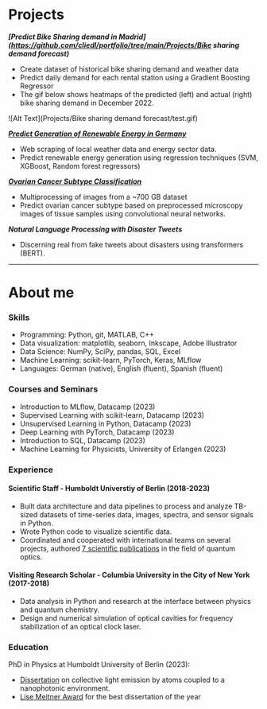 # Projects
***[Predict Bike Sharing demand in Madrid](https://github.com/cliedl/portfolio/tree/main/Projects/Bike sharing demand forecast)***
- Create dataset of historical bike sharing demand and weather data
- Predict daily demand for each rental station using a Gradient Boosting Regressor
- The gif below shows heatmaps of the predicted (left) and actual (right) bike sharing demand in December 2022.

![Alt Text](Projects/Bike sharing demand forecast/test.gif)

***[Predict Generation of Renewable Energy in Germany](https://github.com/cliedl/portfolio/tree/main/Projects/Renewable_energy_weather)***
- Web scraping of local weather data and energy sector data.
- Predict renewable energy generation using regression techniques (SVM, XGBoost, Random forest regressors)

***[Ovarian Cancer Subtype Classification](https://github.com/cliedl/portfolio/tree/main/Projects/Ovarian_cancer_classification)***
- Multiprocessing of images from a ~700 GB dataset
- Predict ovarian cancer subtype based on preprocessed microscopy images of tissue samples using convolutional neural networks.

***Natural Language Processing with Disaster Tweets***
- Discerning real from fake tweets about disasters using transformers (BERT).

***
# About me
### Skills
- Programming: Python, git, MATLAB, C++
- Data visualization: matplotlib, seaborn, Inkscape, Adobe Illustrator
- Data Science: NumPy, SciPy, pandas, SQL, Excel
- Machine Learning: scikit-learn, PyTorch, Keras, MLflow
- Languages: German (native), English (fluent), Spanish (fluent)

### Courses and Seminars
- Introduction to MLflow, Datacamp (2023)
- Supervised Learning with scikit-learn, Datacamp (2023)
- Unsupervised Learning in Python, Datacamp (2023)
- Deep Learning with PyTorch, Datacamp (2023)
- Introduction to SQL, Datacamp (2023)
- Machine Learning for Physicists, University of Erlangen (2023)
  
### Experience
#### Scientific Staff - Humboldt Universtiy of Berlin (2018-2023)
- Built data architecture and data pipelines to process and analyze TB-sized datasets of time-series data, images, spectra, and sensor signals in Python.
- Wrote Python code to visualize scientific data.
- Coordinated and cooperated with international teams on several projects, authored [7 scientific publications](https://scholar.google.com/citations?user=b0k-Uh0AAAAJ&hl=de) in the field of quantum optics.
  
#### Visiting Research Scholar - Columbia University in the City of New York (2017-2018)
- Data analysis in Python and research at the interface between physics and quantum chemistry.
- Design and numerical simulation of optical cavities for frequency stabilization of an optical clock laser.

### Education
PhD in Physics at Humboldt University of Berlin (2023):
- [Dissertation](https://edoc.hu-berlin.de/handle/18452/27556) on collective light emission by atoms coupled to a nanophotonic environment.
- [Lise Meitner Award](https://www.physik.hu-berlin.de/de/institut/fdp/lise-meitner-preis/liste-der-preistraeger/liste-der-lise-meitner-preistraeger) for the best dissertation of the year






